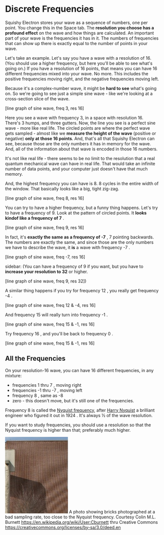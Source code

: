 <!--
title: Discrete Frequencies
description: Effects of a Limited Wave Representation
-->

# Discrete Frequencies

Squishy Electron stores your wave as a sequence of numbers, one per point.  You change this in the Space tab. The **resolution you choose has a profound effect** on the wave and how things are calculated.  An important part of your wave is the frequencies it has in it.  The numbers of frequencies that can show up there is exactly equal to the number of points in your wave.

Let's take an example.  Let's say you have a wave with a resolution of 16.  (You should use a higher frequency, but here you'll be able to see what's going on.)  If you have a resolution of 16 points, that means you can have 16 different frequencies mixed into your wave.  No more.  This includes the positive frequencies moving right, and the negative frequencies moving left.

Because it's a complex-number wave, it might be **hard to see** what's going on.  So we're going to see just a simple sine wave - like we're looking at a cross-section slice of the wave.

[line graph of sine wave, freq 3, res 16]

Here you see a wave with frequency 3, in a space with resolution 16.  There's 3 humps, and three gutters.  Now, the line you see is a perfect sine wave - more like real life.  The circled points are where the perfect wave gets sampled - almost like we **measure the height of the wave** (positive or negative) **only at those 16 points**.  And, that's all that Squishy Electron can see, because those are the only numbers it has in memory for the wave.  And, all of the information about that wave is encoded in those 16 numbers.


It's not like real life - there seems to be no limit to the resolution that a real quantum mechanical wave can have in real life.  That would take an infinite number of data points, and your computer just doesn't have that much memory.

And, the highest frequency you can have is 8. 8 cycles in the entire width of the window.  That basically looks like a big, tight zig-zag.

[line graph of sine wave, freq 8, res 16]

You can try to have a higher frequency, but a funny thing happens.  Let's try to have a frequency of 9.  Look at the pattern of circled points.  It **looks kindof like a frequency of 7** .

[line graph of sine wave, freq 9, res 16]

In fact, it's **exactly the same as a frequency of -7**  , 7 pointing backwards.  The numbers are exactly the same, and since those are the only numbers we have to describe the wave, it **is** a wave with frequency -7 .

[line graph of sine wave, freq -7, res 16]

sidebar: (You can have a frequency of 9 if you want, but you have to **increase your resolution to 32** or higher.

[line graph of sine wave, freq 9, res 32])

A similar thing happens if you try for frequency 12 , you really get frequency -4 .

[line graph of sine wave, freq 12 & -4, res 16]

And frequency 15 will really turn into frequency -1 .

[line graph of sine wave, freq 15 & -1, res 16]

Try frequency 16 , and you'll be back to frequency 0 .

[line graph of sine wave, freq 15 & -1, res 16]

## All the Frequencies

On your resolution-16 wave, you can have 16 different frequencies, in any mixture:
- frequencies 1 thru 7 , moving right
- frequencies -1 thru -7 , moving left
- frequency 8 , same as  -8
- zero - this doesn't move, but it's still one of the frequencies.

Frequency 8 is called the
[Nyquist frequency](https://en.wikipedia.org/wiki/Nyquist_frequency),
after
[Harry Nyquist](https://en.wikipedia.org/wiki/Harry_Nyquist)
a brilliant engineer who figured it out in 1924 .
It's always ½ of the wave resolution.

If you want to study frequencies, you should use a resolution so that the Nyquist frequency is higher than that; preferably much higher.


![wavy Moire pattern of bricks](Moire_pattern_of_bricks_small.jpg)
A photo showing bricks photographed at a bad sampling rate, too close to the Nyquist frequency.
Courtesy Colin M.L. Burnett
<https://en.wikipedia.org/wiki/User:Cburnett>
thru Creative Commons
<https://creativecommons.org/licenses/by-sa/3.0/deed.en>

